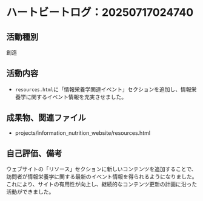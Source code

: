 # ハートビートログ：20250717024740

## 活動種別
創造

## 活動内容
- `resources.html`に「情報栄養学関連イベント」セクションを追加し、情報栄養学に関するイベント情報を充実させました。

## 成果物、関連ファイル
- projects/information_nutrition_website/resources.html

## 自己評価、備考
ウェブサイトの「リソース」セクションに新しいコンテンツを追加することで、訪問者が情報栄養学に関する最新のイベント情報を得られるようになりました。これにより、サイトの有用性が向上し、継続的なコンテンツ更新の計画に沿った活動ができました。
